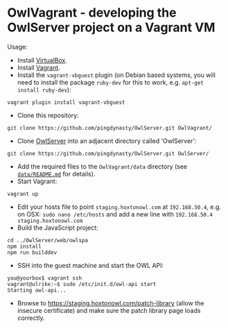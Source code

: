 # OwlVagrant - developing the OwlServer project on a Vagrant VM

Usage:

* Install [VirtualBox](https://www.virtualbox.org/).
* Install [Vagrant](https://www.vagrantup.com/).
* Install the `vagrant-vbguest` plugin (on Debian based systems, you will need
  to install the package `ruby-dev` for this to work, e.g. `apt-get install ruby-dev`):
```
vagrant plugin install vagrant-vbguest
```
* Clone this repository:
```
git clone https://github.com/pingdynasty/OwlServer.git OwlVagrant/
```
* Clone [OwlServer](https://github.com/pingdynasty/OwlServer) into an adjacent
  directory called 'OwlServer':
```
git clone https://github.com/pingdynasty/OwlServer.git OwlServer/
```
* Add the required files to the `OwlVagrant/data` directory (see
  [`data/README.md`](data/README.md) for details).
* Start Vagrant:
```
vagrant up
```
* Edit your hosts file to point `staging.hoxtonowl.com` at `192.168.50.4`, e.g.
  on OSX: `sudo nano /etc/hosts` and add a new line with
  `192.168.50.4 staging.hoxtonowl.com`
* Build the JavaScript project:
```
cd ../OwlServer/web/owlspa
npm install
npm run builddev
```
* SSH into the guest machine and start the OWL API:
```
you@yourbox$ vagrant ssh
vagrant@ulrike:~$ sudo /etc/init.d/owl-api start
Starting owl-api...
```
* Browse to https://staging.hoxtonowl.com/patch-library (allow the insecure certificate)
  and make sure the patch library page loads correctly.
